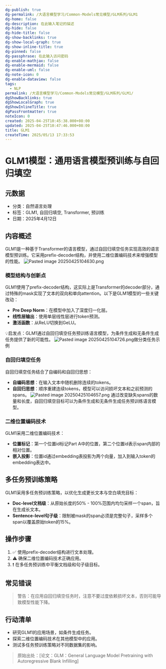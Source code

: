 ```yaml
---
dg-publish: true
dg-permalink: /大语言模型学习/Common-Models常见模型/GLM系列/GLM1
dg-home: false
dg-description: 在此输入笔记的描述
dg-hide: false
dg-hide-title: false
dg-show-backlinks: true
dg-show-local-graph: true
dg-show-inline-title: true
dg-pinned: false
dg-passphrase: 在此输入访问密码
dg-enable-mathjax: false
dg-enable-mermaid: false
dg-enable-uml: false
dg-note-icon: 0
dg-enable-dataview: false
tags:
  - NLP
permalink: /大语言模型学习/Common-Models常见模型/GLM系列/GLM1/
dgShowBacklinks: true
dgShowLocalGraph: true
dgShowInlineTitle: true
dgPassFrontmatter: true
noteIcon: 0
created: 2025-04-25T10:45:38.000+08:00
updated: 2025-04-25T10:47:46.000+08:00
title: GLM1
createTime: 2025/05/13 17:33:53
---
```




# GLM1模型：通用语言模型预训练与自回归填空

## 元数据
- 分类：自然语言处理
- 标签：GLM1, 自回归填空, Transformer, 预训练
- 日期：2025年4月12日


## 内容概述
GLM1是一种基于Transformer的语言模型，通过自回归填空任务实现高效的语言模型预训练。它采用prefix-decoder结构，并使用二维位置编码技术来增强模型的性能。
	![Pasted image 20250425104630.png](/img/user/%E9%99%84%E4%BB%B6/Pasted%20image%2020250425104630.png)

### 模型结构与创新点
GLM1使用了prefix-decoder结构，这实际上是Transformer的decoder部分，通过特殊的mask实现了文本的双向和单向attention。以下是GLM1模型的一些关键改动：

- **Pre Deep Norm**：在模型中加入了深度归一化层。
- **线性层输出**：使用单层线性层进行token预测。
- **激活函数**：从ReLU切换到GeLU。

💡启发点：GLM1通过自回归填空任务预训练语言模型，为条件生成和无条件生成任务提供了新的可能性。
![Pasted image 20250425104726.png](/img/user/%E9%99%84%E4%BB%B6/Pasted%20image%2020250425104726.png)做分类任务示例


### 自回归填空任务
自回归填空任务结合了自编码和自回归思想：

- **自编码思想**：在输入文本中随机删除连续的tokens。
- **自回归思想**：顺序重建连续tokens，模型可以访问损坏文本和之前预测的spans。
![Pasted image 20250425104657.png](/img/user/%E9%99%84%E4%BB%B6/Pasted%20image%2020250425104657.png)
通过改变缺失spans的数量和长度，自回归填空目标可以为条件生成和无条件生成任务预训练语言模型。


### 二维位置编码技术
GLM1采用二维位置编码技术：

- **位置标记**：第一个位置id标记Part A中的位置，第二个位置id表示span内部的相对位置。
- **嵌入投影**：位置id通过embedding表投影为两个向量，加入到输入token的embedding表达中。


## 多任务预训练策略
GLM1采用多任务预训练策略，以优化生成更长文本与空白填充目标：

- **Doc-level文档级**：从原始长度的50% - 100%范围内均匀采样一个span，旨在生成长文本。
- **Sentence-level句子级**：限制被mask的span必须是完整句子，采样多个span以覆盖原始token的15%。


## 操作步骤
1. ✅ 使用prefix-decoder结构进行文本处理。
2. ⚠ 确保二维位置编码技术正确应用。
3. ❗ 在多任务预训练中平衡文档级和句子级目标。


## 常见错误
> 警告：在应用自回归填空任务时，注意不要过度依赖损坏文本，否则可能导致模型性能下降。


## 行动清单
- 研究GLM1的应用场景，如条件生成任务。
- 探索二维位置编码技术在其他模型中的应用。
- 测试多任务预训练策略对不同数据集的影响。

> 原始出处：[论文：GLM：General Language Model Pretraining with Autoregressive Blank Infilling]
